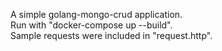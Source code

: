 A simple golang-mongo-crud application.  
Run with "docker-compose up --build".  
Sample requests were included in "request.http".
